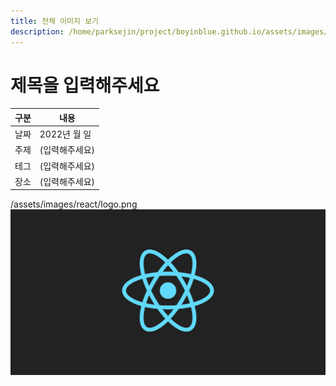 ```yaml
---
title: 전체 이미지 보기
description: /home/parksejin/project/boyinblue.github.io/assets/images/react
---
```



제목을 입력해주세요
===


|구분|내용|
|---|---|
|날짜|2022년 월 일|
|주제|(입력해주세요)|
|테그|(입력해주세요)|
|장소|(입력해주세요)|


/assets/images/react/logo.png
![이미지](logo.png)


